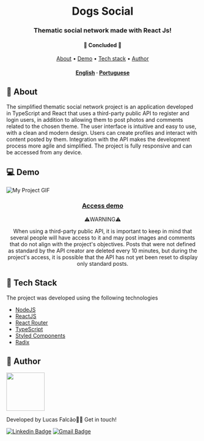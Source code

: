 <h1 align="center">
    Dogs Social
</h1>

<h3 align="center">Thematic social network made with React Js!</h3>

<h4 align="center"> 
	🚧  Concluded  🚧
</h4>

<p align="center">
 <a href="#-about">About</a> •
 <a href="#-demo">Demo</a> •
 <a href="#-tech-stack">Tech stack</a> •
 <a href="#-author">Author</a>
</p>

<h4 align="center">
    <a href="README.md">English</a>
    ·
    <a href="README-pt.md">Portuguese</a>
 </h4>



## 🔖 About 

The simplified thematic social network project is an application developed in TypeScript and React that uses a third-party public API to register and login users, in addition to allowing them to post photos and comments related to the chosen theme. The user interface is intuitive and easy to use, with a clean and modern design. Users can create profiles and interact with content posted by them. Integration with the API makes the development process more agile and simplified. The project is fully responsive and can be accessed from any device.


## 💻 Demo

<img src="https://user-images.githubusercontent.com/61370784/224117950-fb7d0f0b-22a0-4a27-9645-a02ce817f681.gif" alt="My Project GIF">

<h3 align="center">
    <a href="https://dogs-social-ten.vercel.app">Access demo</a>
</h3 >

<p align="center">
    ⚠️WARNING⚠️
</p >
<p align="center">
    When using a third-party public API, it is important to keep in mind that several people will have access to it and may post images and comments that do not align with the project's objectives. Posts that were not defined as standard by the API creator are deleted every 10 minutes, but during the project's access, it is possible that the API has not yet been reset to display only standard posts.
</p >


## 🚀 Tech Stack 

The project was developed using the following technologies


- [NodeJS](https://nodejs.org/)
- [ReactJS](https://reactjs.org/)
- [React Router](https://reactrouter.com/en/main)
- [TypeScript](https://www.typescriptlang.org/)
- [Styled Components](https://styled-components.com)
- [Radix](https://www.radix-ui.com/)


## 🦸 Author 

<a href="https://www.linkedin.com/in/lfalcaolopes/">
 <img src="https://user-images.githubusercontent.com/61370784/222877359-3b5bb1e2-2db1-4def-9a6b-d94ca5dece1e.png" width="100px;" alt=""/>
</a><br>

Developed by Lucas Falcão👋🏽 Get in touch!

[![Linkedin Badge](https://img.shields.io/badge/-Lucas_Falcão-blue?style=flat-square&logo=Linkedin&logoColor=white&link=https://www.linkedin.com/in/lfalcaolopes/)](https://www.linkedin.com/in/lfalcaolopes/) 
[![Gmail Badge](https://img.shields.io/badge/-lfalcaolopes@gmail.com-c14438?style=flat-square&logo=Gmail&logoColor=white&link=mailto:lfalcaolopes@gmail.com)](mailto:lfalcaolopes@gmail.com)